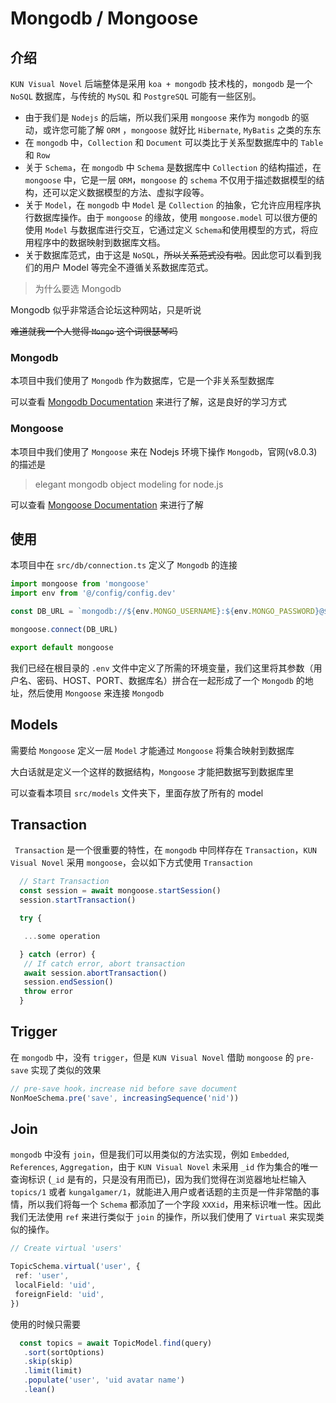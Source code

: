 # Mongodb / Mongoose

## 介绍

`KUN Visual Novel` 后端整体是采用 `koa + mongodb` 技术栈的，`mongodb` 是一个 `NoSQL` 数据库，与传统的 `MySQL` 和 `PostgreSQL` 可能有一些区别。

* 由于我们是 `Nodejs` 的后端，所以我们采用 `mongoose` 来作为 `mongodb` 的驱动，或许您可能了解 `ORM` ，`mongoose` 就好比 `Hibernate`, `MyBatis` 之类的东东
* 在 `mongodb` 中，`Collection` 和 `Document` 可以类比于关系型数据库中的 `Table` 和 `Row`
* 关于 `Schema`，在 `mongodb` 中 `Schema` 是数据库中 `Collection` 的结构描述，在 `mongoose` 中，它是一层 `ORM`，`mongoose` 的 `schema` 不仅用于描述数据模型的结构，还可以定义数据模型的方法、虚拟字段等。
* 关于 `Model`，在 `mongodb` 中 `Model` 是 `Collection` 的抽象，它允许应用程序执行数据库操作。由于 `mongoose` 的缘故，使用 `mongoose.model` 可以很方便的使用 `Model` 与数据库进行交互，它通过定义 `Schema`和使用模型的方式，将应用程序中的数据映射到数据库文档。
* 关于数据库范式，由于这是 `NoSQL`，~~所以关系范式没有啦~~。因此您可以看到我们的用户 Model 等完全不遵循关系数据库范式。

> 为什么要选 Mongodb

Mongodb 似乎非常适合论坛这种网站，只是听说

~~难道就我一个人觉得 `Mongo` 这个词很瑟琴吗~~

### Mongodb

本项目中我们使用了 `Mongodb` 作为数据库，它是一个非关系型数据库

可以查看 [Mongodb Documentation](https://www.mongodb.com/docs/) 来进行了解，这是良好的学习方式

### Mongoose

本项目中我们使用了 `Mongoose` 来在 Nodejs 环境下操作 `Mongodb`，官网(v8.0.3)的描述是

> elegant mongodb object modeling for node.js

可以查看 [Mongoose Documentation](https://mongoosejs.com/docs/guide.html) 来进行了解

## 使用

本项目中在 `src/db/connection.ts` 定义了 `Mongodb` 的连接

```typescript
import mongoose from 'mongoose'
import env from '@/config/config.dev'

const DB_URL = `mongodb://${env.MONGO_USERNAME}:${env.MONGO_PASSWORD}@${env.MONGO_HOSTNAME}:${env.MONGO_PORT}/${env.DB_NAME}`

mongoose.connect(DB_URL)

export default mongoose
```

我们已经在根目录的 `.env` 文件中定义了所需的环境变量，我们这里将其参数（用户名、密码、HOST、PORT、数据库名）拼合在一起形成了一个 `Mongodb` 的地址，然后使用 `Mongoose` 来连接 `Mongodb`

## Models

需要给 `Mongoose` 定义一层 `Model` 才能通过 `Mongoose` 将集合映射到数据库

大白话就是定义一个这样的数据结构，`Mongoose` 才能把数据写到数据库里

可以查看本项目 `src/models` 文件夹下，里面存放了所有的 model

## Transaction

` Transaction` 是一个很重要的特性，在 `mongodb` 中同样存在 `Transaction`，`KUN Visual Novel` 采用 `mongoose`，会以如下方式使用 `Transaction`

```typescript
  // Start Transaction
  const session = await mongoose.startSession()
  session.startTransaction()

  try {

   ...some operation

  } catch (error) {
   // If catch error, abort transaction
   await session.abortTransaction()
   session.endSession()
   throw error
  }
```

## Trigger

在 `mongodb` 中，没有 `trigger`，但是 `KUN Visual Novel` 借助 `mongoose` 的 `pre-save` 实现了类似的效果

```typescript
// pre-save hook，increase nid before save document
NonMoeSchema.pre('save', increasingSequence('nid'))
```

## Join

`mongodb` 中没有 `join`，但是我们可以用类似的方法实现，例如 `Embedded`, `References`, `Aggregation`，由于 `KUN Visual Novel` 未采用 `_id` 作为集合的唯一查询标识 (`_id` 是有的，只是没有用而已)，因为我们觉得在浏览器地址栏输入 `topics/1` 或者 `kungalgamer/1`，就能进入用户或者话题的主页是一件非常酷的事情，所以我们将每一个 `Schema` 都添加了一个字段 `XXXid`，用来标识唯一性。因此我们无法使用 `ref` 来进行类似于 `join` 的操作，所以我们使用了 `Virtual` 来实现类似的操作。

```typescript
// Create virtual 'users'

TopicSchema.virtual('user', {
 ref: 'user',
 localField: 'uid',
 foreignField: 'uid',
})
```

使用的时候只需要

```typescript
  const topics = await TopicModel.find(query)
   .sort(sortOptions)
   .skip(skip)
   .limit(limit)
   .populate('user', 'uid avatar name')
   .lean()
```

